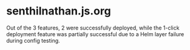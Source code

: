 # senthilnathan.js.org

Out of the 3 features, 2 were successfully deployed, while the 1-click deployment feature was partially successful due to a Helm layer failure during config testing.
